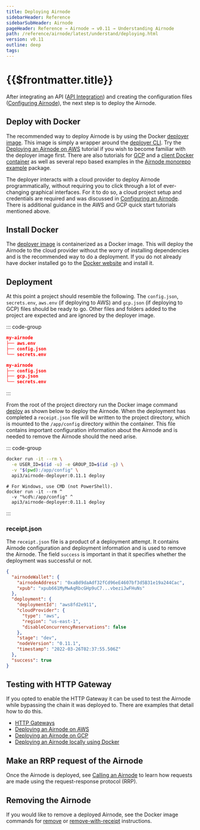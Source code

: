 ```yaml
---
title: Deploying Airnode
sidebarHeader: Reference
sidebarSubHeader: Airnode
pageHeader: Reference → Airnode → v0.11 → Understanding Airnode
path: /reference/airnode/latest/understand/deploying.html
version: v0.11
outline: deep
tags:
---
```


<VersionWarning/>

<PageHeader/>

<SearchHighlight/>

<FlexStartTag/>

# {{$frontmatter.title}}

After integrating an API
([API Integration](/reference/airnode/latest/understand/api-integration.md)) and
creating the configuration files
([Configuring Airnode](/reference/airnode/latest/understand/configuring.md)),
the next step is to deploy the Airnode.

## Deploy with Docker

The recommended way to deploy Airnode is by using the Docker
[deployer image](/reference/airnode/latest/docker/deployer-image.md). This image
is simply a wrapper around the
[deployer CLI](https://github.com/api3dao/airnode/tree/v0.11/packages/airnode-deployer).
Try the
[Deploying an Airnode on AWS](/guides/airnode/deploy-airnode/deploy-aws/)
tutorial if you wish to become familiar with the deployer image first. There are
also tutorials for [GCP](/guides/airnode/deploy-airnode/deploy-gcp/) and a
[client Docker container](/guides/airnode/deploy-airnode/deploy-container/) as
well as several repo based examples in the
[Airnode monorepo example](https://github.com/api3dao/airnode/tree/v0.11.1/packages/airnode-examples)
package.

The deployer interacts with a cloud provider to deploy Airnode programmatically,
without requiring you to click through a lot of ever-changing graphical
interfaces. For it to do so, a cloud project setup and credentials are required
and was discussed in
[Configuring an Airnode](/reference/airnode/latest/understand/configuring.md#aws-setup-aws-deployment-only).
There is additional guidance in the AWS and GCP quick start tutorials mentioned
above.

## Install Docker

The [deployer image](/reference/airnode/latest/docker/deployer-image.md) is
containerized as a Docker image. This will deploy the Airnode to the cloud
provider without the worry of installing dependencies and is the recommended way
to do a deployment. If you do not already have docker installed go to the
[Docker website<ExternalLinkImage/>](https://docs.docker.com/get-docker/) and
install it.

## Deployment

At this point a project should resemble the following. The `config.json`,
`secrets.env`, `aws.env` (if deploying to AWS) and `gcp.json` (if deploying to
GCP) files should be ready to go. Other files and folders added to the project
are expected and are ignored by the deployer image.

::: code-group

```json [AWS]
my-airnode
├── aws.env
├── config.json
└── secrets.env
```

```json [GCP]
my-airnode
├── config.json
├── gcp.json
└── secrets.env
```

:::

<!-- Use of .html below is intended. -->
<WarningSimultaneousDeployments removeLink="/reference/airnode/latest/docker/deployer-image.html#manual-removal"/>

From the root of the project directory run the Docker image command
[deploy](/reference/airnode/latest/docker/deployer-image.md#deploy) as shown
below to deploy the Airnode. When the deployment has completed a `receipt.json`
file will be written to the project directory, which is mounted to the
`/app/config` directory within the container. This file contains important
configuration information about the Airnode and is needed to remove the Airnode
should the need arise.

<p><DeployerPermissionsWarning/></p>

::: code-group

```sh [Linux/Mac/WSL2]
docker run -it --rm \
  -e USER_ID=$(id -u) -e GROUP_ID=$(id -g) \
  -v "$(pwd):/app/config" \
  api3/airnode-deployer:0.11.1 deploy
```

```batch [Windows]
# For Windows, use CMD (not PowerShell).
docker run -it --rm ^
  -v "%cd%:/app/config" ^
  api3/airnode-deployer:0.11.1 deploy
```

:::

### receipt.json

The `receipt.json` file is a product of a deployment attempt. It contains
Airnode configuration and deployment information and is used to remove the
Airnode. The field `success` is important in that it specifies whether the
deployment was successful or not.

```json
{
  "airnodeWallet": {
    "airnodeAddress": "0xaBd9daAdf32fCd96eE4607bf3d5B31e19a244Cac",
    "xpub": "xpub661MyMwAqRbcGHp9uC7...vbeziJwFHuNs"
  },
  "deployment": {
    "deploymentId": "aws8fd2e911",
    "cloudProvider": {
      "type": "aws",
      "region": "us-east-1",
      "disableConcurrencyReservations": false
    },
    "stage": "dev",
    "nodeVersion": "0.11.1",
    "timestamp": "2022-03-26T02:37:55.506Z"
  },
  "success": true
}
```

## Testing with HTTP Gateway

If you opted to enable the HTTP Gateway it can be used to test the Airnode while
bypassing the chain it was deployed to. There are examples that detail how to do
this.

- [HTTP Gateways](/reference/airnode/latest/understand/http-gateways.md#using-curl)
- [Deploying an Airnode on AWS](/guides/airnode/deploy-airnode/deploy-aws/#_5-test-the-airnode)
- [Deploying an Airnode on GCP](/guides/airnode/deploy-airnode/deploy-gcp/#_6-test-the-airnode)
- [Deploying an Airnode locally using Docker](/guides/airnode/deploy-airnode/deploy-container/#_5-test-the-airnode)

## Make an RRP request of the Airnode

Once the Airnode is deployed, see
[Calling an Airnode](/reference/airnode/latest/developers/index.md) to learn how
requests are made using the request-response protocol (RRP).

## Removing the Airnode

If you would like to remove a deployed Airnode, see the Docker image commands
for [remove](/reference/airnode/latest/docker/deployer-image.md#remove) or
[remove-with-receipt](/reference/airnode/latest/docker/deployer-image.md#remove-with-receipt)
instructions.

<FlexEndTag/>
